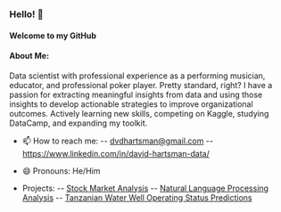 ### Hello! 👋

#### Welcome to my GitHub

#### About Me: 
Data scientist with professional experience as a performing musician, educator, and professional poker player. Pretty standard, right? I have a passion for extracting meaningful insights from data and using those insights to develop actionable strategies to improve organizational outcomes. Actively learning new skills, competing on Kaggle, studying DataCamp, and expanding my toolkit. 

- 📫 How to reach me:
  -- dvdhartsman@gmail.com
  -- https://www.linkedin.com/in/david-hartsman-data/

- 😄 Pronouns: He/Him

- Projects:
  -- [Stock Market Analysis](https://github.com/dvdhartsman/Stock_Market_Analysis)
  -- [Natural Language Processing Analysis](https://github.com/dvdhartsman/NLP-Sentiment-Analysis)
  -- [Tanzanian Water Well Operating Status Predictions](https://github.com/dvdhartsman/Phase_3_Project)

<!--
**dvdhartsman/dvdhartsman** is a ✨ _special_ ✨ repository because its `README.md` (this file) appears on your GitHub profile.

Here are some ideas to get you started:

- 🔭 I’m currently working on ...
- 🌱 I’m currently learning ...
- 👯 I’m looking to collaborate on ...
- 🤔 I’m looking for help with ...
- 💬 Ask me about ...
- 📫 How to reach me: ...
- 😄 Pronouns: ...
- ⚡ Fun fact: ...
-->
